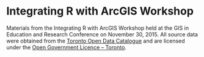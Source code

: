 Integrating R with ArcGIS Workshop
==================================
Materials from the Integrating R with ArcGIS Workshop held at the GIS in Education and Research Conference on November 30, 2015.  All source data were obtained from the [Toronto Open Data Catalogue](http://www1.toronto.ca/wps/portal/contentonly?vgnextoid=1a66e03bb8d1e310VgnVCM10000071d60f89RCRD) and are licensed under the [Open Government Licence – Toronto](http://www1.toronto.ca/wps/portal/contentonly?vgnextoid=4a37e03bb8d1e310VgnVCM10000071d60f89RCRD).
